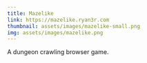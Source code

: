 ```yaml
---
title: Mazelike
link: https://mazelike.ryan3r.com
thumbnail: assets/images/mazelike-small.png
img: assets/images/mazelike.png
---
```

A dungeon crawling browser game.